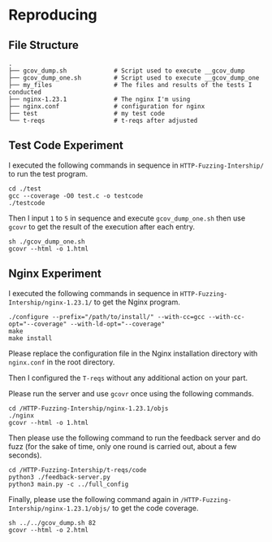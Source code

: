 # Reproducing

## File Structure

```shell
.
├── gcov_dump.sh             # Script used to execute __gcov_dump
├── gcov_dump_one.sh         # Script used to execute __gcov_dump_one
├── my_files                 # The files and results of the tests I conducted
├── nginx-1.23.1             # The nginx I'm using
├── nginx.conf               # configuration for nginx
├── test                     # my test code
└── t-reqs                   # t-reqs after adjusted
```

## Test Code Experiment

I executed the following commands in sequence in `HTTP-Fuzzing-Intership/` to run the test program.

```shell
cd ./test
gcc --coverage -O0 test.c -o testcode
./testcode
```

Then I input `1` to `5` in sequence and execute `gcov_dump_one.sh` then use `gcovr` to get the result of the execution after each entry. 

```shell
sh ./gcov_dump_one.sh
gcovr --html -o 1.html
```

## Nginx Experiment

I executed the following commands in sequence in `HTTP-Fuzzing-Intership/nginx-1.23.1/` to get the Nginx program.

```shell
./configure --prefix="/path/to/install/" --with-cc=gcc --with-cc-opt="--coverage" --with-ld-opt="--coverage"
make
make install
```

Please replace the configuration file in the Nginx installation directory with `nginx.conf` in the root directory.

Then I configured the `T-reqs` without any additional action on your part. 

Please run the server and use `gcovr` once using the following commands.

```shell
cd /HTTP-Fuzzing-Intership/nginx-1.23.1/objs
./nginx
gcovr --html -o 1.html
```

Then please use the following command to run the feedback server and do fuzz (for the sake of time, only one round is carried out, about a few seconds).

```shell
cd /HTTP-Fuzzing-Intership/t-reqs/code
python3 ./feedback-server.py
python3 main.py -c ../full_config
```

Finally, please use the following command again in `/HTTP-Fuzzing-Intership/nginx-1.23.1/objs/` to get the code coverage.

```shell
sh ../../gcov_dump.sh 82
gcovr --html -o 2.html
```



